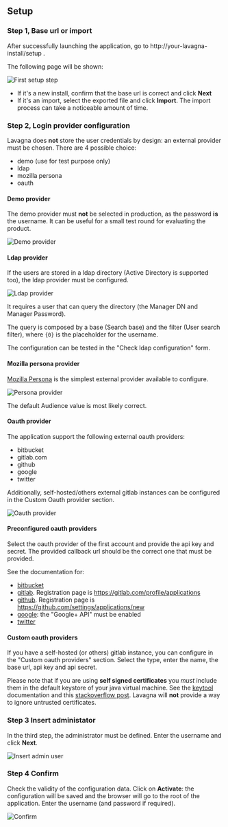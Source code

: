 ## Setup

### Step 1, Base url or import

After successfully launching the application, go to http://your-lavagna-install/setup .

The following page will be shown:

<img class="pure-img" src="{{relativeRootPath}}/images/en/c02_install_step_1.png" alt="First setup step">

 - If it's a new install, confirm that the base url is correct and click **Next** 
 - If it's an import, select the exported file and click **Import**. The import process can take a noticeable amount of time.
 
### Step 2, Login provider configuration

Lavagna does **not** store the user credentials by design: an external provider must be chosen. There are 4 possible choice:

 - demo (use for test purpose only)
 - ldap
 - mozilla persona
 - oauth
 
#### Demo provider

The demo provider must **not** be selected in production, as the password **is** the username. It can be useful for a small test round for evaluating the product.

<img class="pure-img" src="{{relativeRootPath}}/images/en/c02_install_step_2_demo.png" alt="Demo provider">

#### Ldap provider

If the users are stored in a ldap directory (Active Directory is supported too), the ldap provider must be configured.

<img class="pure-img" src="{{relativeRootPath}}/images/en/c02_install_step_2_ldap.png" alt="Ldap provider">

It requires a user that can query the directory (the Manager DN and Manager Password). 

The query is composed by a base (Search base) and the filter (User search filter), where `{0}` is the placeholder for the username.

The configuration can be tested in the "Check ldap configuration" form.

#### Mozilla persona provider

[Mozilla Persona](https://developer.mozilla.org/en-US/Persona) is the simplest external provider available to configure.

<img class="pure-img" src="{{relativeRootPath}}/images/en/c02_install_step_2_persona.png" alt="Persona provider">

The default Audience value is most likely correct.

#### Oauth provider

The application support the following external oauth providers: 

 - bitbucket 
 - gitlab.com
 - github
 - google
 - twitter
 
Additionally, self-hosted/others external gitlab instances can be configured in the Custom Oauth provider section.

<img class="pure-img" src="{{relativeRootPath}}/images/en/c02_install_step_2_oauth.png" alt="Oauth provider">

#### Preconfigured oauth providers

Select the oauth provider of the first account and provide the api key and secret. The provided callback url should be the correct one that must be provided.

See the documentation for:

 - [bitbucket](https://confluence.atlassian.com/display/BITBUCKET/OAuth+on+Bitbucket)
 - [gitlab](http://doc.gitlab.com/ce/integration/oauth_provider.html). Registration page is https://gitlab.com/profile/applications
 - [github](https://developer.github.com/v3/oauth/). Registration page is https://github.com/settings/applications/new
 - [google](https://developers.google.com/identity/protocols/OAuth2WebServer): the "Google+ API" must be enabled
 - [twitter](https://dev.twitter.com/web/sign-in/implementing)
 
#### Custom oauth providers

If you have a self-hosted (or others) gitlab instance, you can configure in the "Custom oauth providers" section.
Select the type, enter the name, the base url, api key and api secret.

Please note that if you are using **self signed certificates** you _must_ include them in the default keystore of your java virtual machine. See the [keytool](https://docs.oracle.com/javase/8/docs/technotes/tools/unix/keytool.html#keytool_option_importcert) documentation and this [stackoverflow post](http://stackoverflow.com/a/11617655). Lavagna will **not** provide a way to ignore untrusted certificates. 



### Step 3 Insert administator

In the third step, the administrator must be defined. Enter the username and click **Next**.

<img class="pure-img" src="{{relativeRootPath}}/images/en/c02_install_step_3.png" alt="Insert admin user">

### Step 4 Confirm

Check the validity of the configuration data. Click on **Activate**: the configuration will be saved and the browser will go to the root of the application. Enter the username (and password if required).

<img class="pure-img" src="{{relativeRootPath}}/images/en/c02_install_step_4.png" alt="Confirm">
